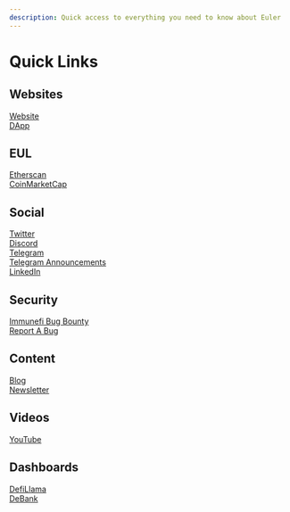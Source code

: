 ```yaml
---
description: Quick access to everything you need to know about Euler
---
```


# Quick Links

## Websites

[Website](https://www.euler.finance/#/)\
[DApp](https://app.euler.finance/)

## EUL&#x20;

[Etherscan](https://etherscan.io/token/0xd9fcd98c322942075a5c3860693e9f4f03aae07b)\
[CoinMarketCap](https://coinmarketcap.com/currencies/euler-finance/)

## Social

[Twitter](https://twitter.com/eulerfinance)\
[Discord](https://t.co/yqSIrrJfWi?amp=1)\
[Telegram](https://t.me/eulerfinance\_official)\
[Telegram Announcements](https://t.me/eulerfinance)\
[LinkedIn](https://www.linkedin.com/company/euler-xyz/)

## Security

[Immunefi Bug Bounty](https://immunefi.com/bounty/euler/) \
[Report A Bug](mailto:security@euler.xyz)

## Content

[Blog](https://blog.euler.finance/)\
[Newsletter](https://newsletter.euler.finance/)

## Videos

[YouTube](https://www.youtube.com/channel/UCoeP9dvbKoL17nqkNnUJBkg)

## Dashboards

[DefiLlama](https://defillama.com/protocol/euler)\
[DeBank](https://debank.com/projects/euler)
